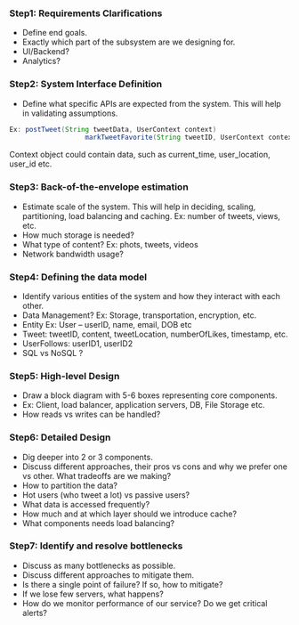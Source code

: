 ### Step1: Requirements Clarifications
* Define end goals.
* Exactly which part of the subsystem are we designing for.
* UI/Backend?
* Analytics?

### Step2: System Interface Definition
* Define what specific APIs are expected from the system. This will help in validating assumptions.
```java
Ex: postTweet(String tweetData, UserContext context)
                   markTweetFavorite(String tweetID, UserContext context)
```
Context object could contain data, such as current_time, user_location, user_id etc.

### Step3: Back-of-the-envelope estimation
* Estimate scale of the system. This will help in deciding, scaling, partitioning, load balancing and caching. Ex: number of tweets, views, etc.
* How much storage is needed?
* What type of content? Ex: phots, tweets, videos
* Network bandwidth usage?

### Step4: Defining the data model
* Identify various entities of the system and how they interact with each other.
* Data Management? Ex: Storage, transportation, encryption, etc.
* Entity Ex: User – userID, name, email, DOB etc
* Tweet: tweetID, content, tweetLocation, numberOfLikes, timestamp, etc.
* UserFollows: userID1, userID2
* SQL vs NoSQL ?

### Step5: High-level Design
* Draw a block diagram with 5-6 boxes representing core components.
* Ex: Client, load balancer, application servers, DB, File Storage etc.
* How reads vs writes can be handled?

### Step6: Detailed Design
* Dig deeper into 2 or 3 components.
* Discuss different approaches, their pros vs cons and why we prefer one vs other. What tradeoffs are we making?
* How to partition the data?
* Hot users (who tweet a lot) vs passive users?
* What data is accessed frequently?
* How much and at which layer should we introduce cache?
* What components needs load balancing?

### Step7: Identify and resolve bottlenecks
* Discuss as many bottlenecks as possible.
* Discuss different approaches to mitigate them.
* Is there a single point of failure? If so, how to mitigate?
* If we lose few servers, what happens?
* How do we monitor performance of our service? Do we get critical alerts?
